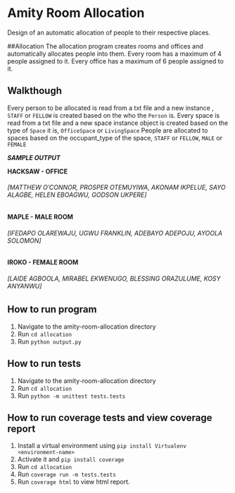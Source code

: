 # Amity Room Allocation
Design of an automatic allocation of people to their respective places.

##Allocation
The allocation program creates rooms and offices and automatically allocates people into them.
Every room has a maximum of 4 people assigned to it.
Every office has a maximum of 6 people assigned to it.

## Walkthough
Every person to be allocated is read from a txt file and a new instance , ```STAFF``` or ```FELLOW``` is created based on the who the ```Person``` is.
Every space is read from a txt file and a new space instance object is created based on the type of ```Space``` it is, ```OfficeSpace``` or ```LivingSpace```
People are allocated to spaces based on the occupant_type of the space, ```STAFF``` or ```FELLOW```, ```MALE``` or ```FEMALE```

***SAMPLE OUTPUT***

**HACKSAW - OFFICE**

###### [MATTHEW O’CONNOR, PROSPER OTEMUYIWA, AKONAM IKPELUE, SAYO ALAGBE, HELEN EBOAGWU, GODSON UKPERE]

**MAPLE - MALE ROOM**

###### [IFEDAPO OLAREWAJU, UGWU FRANKLIN, ADEBAYO ADEPOJU, AYOOLA SOLOMON]

**IROKO - FEMALE ROOM**

###### [LAIDE AGBOOLA, MIRABEL EKWENUGO, BLESSING ORAZULUME, KOSY ANYANWU]


## How to run program
1. Navigate to the amity-room-allocation directory
2. Run ```cd allocation```
3. Run ```python output.py```

## How to run tests
1. Navigate to the amity-room-allocation directory
2. Run ```cd allocation```
3. Run ```python -m unittest tests.tests```

## How to run coverage tests and view coverage report
1. Install a virtual environment using ```pip install Virtualenv <environment-name>```
2. Activate it and ```pip install coverage```
3. Run ```cd allocation```
4. Run ```coverage run -m tests.tests```
5. Run ```coverage html``` to view html report.

